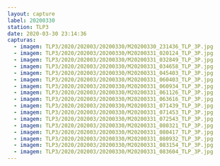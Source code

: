 ```yaml
---
layout: capture
label: 20200330
station: TLP3
date: 2020-03-30 23:14:36
capturas:
  - imagem: TLP3/2020/202003/20200330/M20200330_231436_TLP_3P.jpg
  - imagem: TLP3/2020/202003/20200330/M20200331_020124_TLP_3P.jpg
  - imagem: TLP3/2020/202003/20200330/M20200331_032849_TLP_3P.jpg
  - imagem: TLP3/2020/202003/20200330/M20200331_034658_TLP_3P.jpg
  - imagem: TLP3/2020/202003/20200330/M20200331_045403_TLP_3P.jpg
  - imagem: TLP3/2020/202003/20200330/M20200331_060403_TLP_3P.jpg
  - imagem: TLP3/2020/202003/20200330/M20200331_060934_TLP_3P.jpg
  - imagem: TLP3/2020/202003/20200330/M20200331_061126_TLP_3P.jpg
  - imagem: TLP3/2020/202003/20200330/M20200331_063616_TLP_3P.jpg
  - imagem: TLP3/2020/202003/20200330/M20200331_071439_TLP_3P.jpg
  - imagem: TLP3/2020/202003/20200330/M20200331_071453_TLP_3P.jpg
  - imagem: TLP3/2020/202003/20200330/M20200331_072543_TLP_3P.jpg
  - imagem: TLP3/2020/202003/20200330/M20200331_080321_TLP_3P.jpg
  - imagem: TLP3/2020/202003/20200330/M20200331_080417_TLP_3P.jpg
  - imagem: TLP3/2020/202003/20200330/M20200331_080932_TLP_3P.jpg
  - imagem: TLP3/2020/202003/20200330/M20200331_083154_TLP_3P.jpg
  - imagem: TLP3/2020/202003/20200330/M20200331_083604_TLP_3P.jpg
---
```

